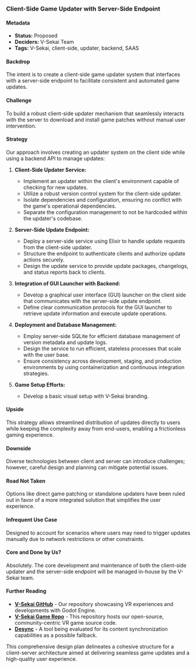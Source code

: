 ### Client-Side Game Updater with Server-Side Endpoint

#### Metadata

- **Status:** Proposed
- **Deciders:** V-Sekai Team
- **Tags:** V-Sekai, client-side, updater, backend, SAAS

#### Backdrop

The intent is to create a client-side game updater system that interfaces with a server-side endpoint to facilitate consistent and automated game updates.

#### Challenge

To build a robust client-side updater mechanism that seamlessly interacts with the server to download and install game patches without manual user intervention.

#### Strategy

Our approach involves creating an updater system on the client side while using a backend API to manage updates:

1. **Client-Side Updater Service:**

   - Implement an updater within the client's environment capable of checking for new updates.
   - Utilize a robust version control system for the client-side updater.
   - Isolate dependencies and configuration, ensuring no conflict with the game's operational dependencies.
   - Separate the configuration management to not be hardcoded within the updater's codebase.

2. **Server-Side Update Endpoint:**

   - Deploy a server-side service using Elixir to handle update requests from the client-side updater.
   - Structure the endpoint to authenticate clients and authorize update actions securely.
   - Design the update service to provide update packages, changelogs, and status reports back to clients.

3. **Integration of GUI Launcher with Backend:**

   - Develop a graphical user interface (GUI) launcher on the client side that communicates with the server-side update endpoint.
   - Define clear communication protocols for the GUI launcher to retrieve update information and execute update operations.

4. **Deployment and Database Management:**

   - Employ server-side SQLite for efficient database management of version metadata and update logs.
   - Design the service to run efficient, stateless processes that scale with the user base.
   - Ensure consistency across development, staging, and production environments by using containerization and continuous integration strategies.

5. **Game Setup Efforts:**
   - Develop a basic visual setup with V-Sekai branding.

#### Upside

This strategy allows streamlined distribution of updates directly to users while keeping the complexity away from end-users, enabling a frictionless gaming experience.

#### Downside

Diverse technologies between client and server can introduce challenges; however, careful design and planning can mitigate potential issues.

#### Road Not Taken

Options like direct game patching or standalone updaters have been ruled out in favor of a more integrated solution that simplifies the user experience.

#### Infrequent Use Case

Designed to account for scenarios where users may need to trigger updates manually due to network restrictions or other constraints.

#### Core and Done by Us?

Absolutely. The core development and maintenance of both the client-side updater and the server-side endpoint will be managed in-house by the V-Sekai team.

#### Further Reading

- [**V-Sekai GitHub**](https://github.com/v-sekai) - Our repository showcasing VR experiences and developments with Godot Engine.
- [**V-Sekai Game Repo**](https://github.com/v-sekai/v-sekai-game) - This repository hosts our open-source, community-centric VR game source code.
- [**Desync**](https://github.com/folbricht/desync) - A tool being evaluated for its content synchronization capabilities as a possible fallback.

This comprehensive design plan delineates a cohesive structure for a client-server architecture aimed at delivering seamless game updates and a high-quality user experience.
